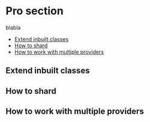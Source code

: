 # Pro section

blabla

- [Extend inbuilt classes](#extend-inbuilt-classes)
- [How to shard](#how-to-shard)
- [How to work with multiple providers](#how-to-work-with-multiple-providers)

## Extend inbuilt classes

## How to shard

## How to work with multiple providers